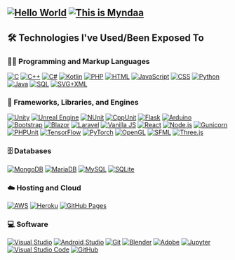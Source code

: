 <!--
**myndaaa/myndaaa** is a ✨ _special_ ✨ repository because its `README.md` (this file) appears on your GitHub profile.

Here are some ideas to get you started:

- 🔭 I’m currently working on ...
- 🌱 I’m currently learning ...
- 👯 I’m looking to collaborate on ...
- 🤔 I’m looking for help with ...
- 💬 Ask me about ...
- 📫 How to reach me: ...
- 😄 Pronouns: ...
- ⚡ Fun fact: ...
-->

<h2>
 <a href="https://git.io/typing-svg"><img src="https://readme-typing-svg.demolab.com?font=Honk&size=60&pause=1000&color=BDF778&center=true&vCenter=true&repeat=false&random=false&width=900&height=150&lines=%F0%9F%8C%8F+Hello+World+%F0%9F%8C%8E" alt="Hello World" /></a>
 <a href="https://git.io/typing-svg"><img src="https://readme-typing-svg.demolab.com?font=roboto&size=25&pause=1000&color=BDF778&background=FFFFFF0B&center=true&vCenter=true&random=false&width=900&height=100&lines=I'm+a+Comp+Sci+Student+%F0%9F%92%BB;Majoring+in+Artifical+Intelligence+%F0%9F%8C%9E;And+Software+Development+%F0%9F%8C%91" alt="This is Myndaa" /></a>
</h2>


<h2>🛠️ Technologies I've Used/Been Exposed To</h2>

  <h3>👨‍💻 Programming and Markup Languages</h3>

  <p>
    <a href="#"><img alt="C" src="https://custom-icon-badges.demolab.com/badge/C-03599C.svg?logo=c-in-hexagon&logoColor=white"></a>
    <a href="#"><img alt="C++" src="https://custom-icon-badges.demolab.com/badge/C++-9C033A.svg?logo=cpp2&logoColor=white"></a>
    <a href="#"><img alt="C#" src="https://custom-icon-badges.demolab.com/badge/C%23-68217A.svg?logo=cs2&logoColor=white"></a>
    <a href="#"><img alt="Kotlin" src="https://img.shields.io/badge/Kotlin-0095D5.svg?logo=kotlin&logoColor=white"></a>
    <a href="#"><img alt="PHP" src="https://img.shields.io/badge/PHP-777BB4.svg?logo=php&logoColor=white"></a>
    <a href="#"><img alt="HTML" src="https://img.shields.io/badge/HTML-E34F26.svg?logo=html5&logoColor=white"></a>
    <a href="#"><img alt="JavaScript" src="https://img.shields.io/badge/JavaScript-F7DF1E.svg?logo=javascript&logoColor=black"></a>
    <a href="#"><img alt="CSS" src="https://img.shields.io/badge/CSS-1572B6.svg?logo=css3&logoColor=white"></a>
    <a href="#"><img alt="Python" src="https://img.shields.io/badge/Python-14354C.svg?logo=python&logoColor=white"></a>
    <a href="#"><img alt="Java" src="https://custom-icon-badges.demolab.com/badge/Java-007396.svg?logo=java&logoColor=white"></a>
    <a href="#"><img alt="SQL" src="https://custom-icon-badges.demolab.com/badge/SQL-025E8C.svg?logo=database&logoColor=white"></a>
    <a href="#"><img alt="SVG+XML" src="https://img.shields.io/badge/SVG%2BXML-e0982c.svg?logo=svg&logoColor=white"></a>
  </p>
 <h3>🧰 Frameworks, Libraries, and Engines</h3>

  <p>
    <a href="#"><img alt="Unity" src="https://img.shields.io/badge/Unity-000000.svg?logo=unity&logoColor=white"></a>
    <a href="#"><img alt="Unreal Engine" src="https://img.shields.io/badge/Unreal%20Engine-313131.svg?logo=unreal-engine&logoColor=white"></a>
    <a href="#"><img alt="NUnit" src="https://custom-icon-badges.demolab.com/badge/NUnit-858585.svg?logo=nunit&logoColor=white"></a>
    <a href="#"><img alt="CppUnit" src="https://custom-icon-badges.demolab.com/badge/CppUnit-008000.svg?logo=cpp&logoColor=white"></a>
    <a href="#"><img alt="Flask" src="https://img.shields.io/badge/Flask-000000.svg?logo=flask&logoColor=white"></a>
    <a href="#"><img alt="Arduino" src="https://img.shields.io/badge/-Arduino-00979D?logo=Arduino&logoColor=white"></a>
    <a href="#"><img alt="Bootstrap" src="https://img.shields.io/badge/Bootstrap-7952B3.svg?logo=bootstrap&logoColor=white"></a>
    <a href="#"><img alt="Blazor" src="https://img.shields.io/badge/Blazor-512BD4.svg?logo=blazor&logoColor=white"></a>
    <a href="#"><img alt="Laravel" src="https://img.shields.io/badge/Laravel-FF2D20.svg?logo=laravel&logoColor=white"></a>
    <a href="#"><img alt="Vanilla JS" src="https://img.shields.io/badge/Vanilla%20JS-F7DF1E.svg?logo=javascript&logoColor=black"></a>
    <a href="#"><img alt="React" src="https://img.shields.io/badge/React-20232a.svg?logo=react&logoColor=%2361DAFB"></a>
    <a href="#"><img alt="Node.js" src="https://img.shields.io/badge/Node.js-43853D.svg?logo=node.js&logoColor=white"></a>
    <a href="#"><img alt="Gunicorn" src="https://img.shields.io/badge/-Gunicorn-499848.svg?logo=gunicorn&logoColor=white"></a>
    <a href="#"><img alt="PHPUnit" src="https://custom-icon-badges.demolab.com/badge/PHPUnit-366488.svg?logo=test-tube&logoColor=white"></a>
    <a href="#"><img alt="TensorFlow" src="https://img.shields.io/badge/TensorFlow-FF6F00.svg?logo=TensorFlow&logoColor=white"></a>
    <a href="#"><img alt="PyTorch" src="https://img.shields.io/badge/PyTorch-EE4C2C.svg?logo=pytorch&logoColor=white"></a>
    <a href="#"><img alt="OpenGL" src="https://img.shields.io/badge/OpenGL-5586A4.svg?logo=opengl&logoColor=white"></a>
    <a href="#"><img alt="SFML" src="https://img.shields.io/badge/SFML-8CC84B.svg?logo=sfml&logoColor=white"></a>
    <a href="#"><img alt="Three.js" src="https://img.shields.io/badge/Three.js-000000.svg?logo=three.js&logoColor=white"></a>
  </p>
  <h3>🗄️ Databases</h3>

  <p>
    <a href="#"><img alt="MongoDB" src="https://img.shields.io/badge/MongoDB-4ea94b.svg?logo=mongodb&logoColor=white"></a>
    <a href="#"><img alt="MariaDB" src="https://img.shields.io/badge/MariaDB-003545.svg?logo=mariadb&logoColor=white"></a>
    <a href="#"><img alt="MySQL" src="https://img.shields.io/badge/MySQL-00f.svg?logo=mysql&logoColor=white"></a>
    <a href="#"><img alt="SQLite" src="https://img.shields.io/badge/SQLite-07405e.svg?logo=sqlite&logoColor=white"></a>
  </p>

  <h3>☁️ Hosting and Cloud</h3>

  <p>
    <a href="#"><img alt="AWS" src="https://img.shields.io/badge/AWS-232F3E.svg?logo=amazon-aws&logoColor=white"></a>
    <a href="#"><img alt="Heroku" src="https://img.shields.io/badge/Heroku-430098.svg?logo=heroku&logoColor=white"></a>
    <a href="#"><img alt="GitHub Pages" src="https://img.shields.io/badge/GitHub%20Pages-327FC7.svg?logo=github&logoColor=white"></a>
  </p>

  <h3>💻 Software</h3>

  <p>
    <a href="#"><img alt="Visual Studio" src="https://img.shields.io/badge/Visual%20Studio-5C2D91.svg?logo=visual-studio&logoColor=white"></a>
    <a href="#"><img alt="Android Studio" src="https://img.shields.io/badge/Android%20Studio-3DDC84?logo=android&logoColor=white"></a>
    <a href="#"><img alt="Git" src="https://img.shields.io/badge/Git-F05033.svg?logo=git&logoColor=white"></a>
    <a href="#"><img alt="Blender" src="https://img.shields.io/badge/Blender-F5792A.svg?logo=blender&logoColor=white"></a>
    <a href="#"><img alt="Adobe" src="https://img.shields.io/badge/Adobe-FF0000.svg?logo=adobe&logoColor=white"></a>
    <a href="#"><img alt="Jupyter" src="https://img.shields.io/badge/Jupyter-F37626.svg?logo=Jupyter&logoColor=white"></a>
    <a href="#"><img alt="Visual Studio Code" src="https://img.shields.io/badge/Visual%20Studio%20Code-0078d7.svg?logo=visual-studio-code&logoColor=white"></a>
    <a href="#"><img alt="GitHub" src="https://img.shields.io/badge/GitHub-181717.svg?logo=github&logoColor=white"></a>
  </p>


